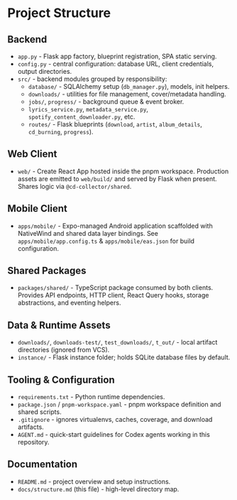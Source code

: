 ﻿# Project Structure

## Backend

- `app.py` - Flask app factory, blueprint registration, SPA static serving.
- `config.py` - central configuration: database URL, client credentials, output directories.
- `src/` - backend modules grouped by responsibility:
  - `database/` - SQLAlchemy setup (`db_manager.py`), models, init helpers.
  - `downloads/` - utilities for file management, cover/metadata handling.
  - `jobs/`, `progress/` - background queue & event broker.
  - `lyrics_service.py`, `metadata_service.py`, `spotify_content_downloader.py`, etc.
  - `routes/` - Flask blueprints (`download`, `artist`, `album_details`, `cd_burning`, `progress`).

## Web Client

- `web/` - Create React App hosted inside the pnpm workspace. Production assets are emitted to `web/build/` and served by Flask when present. Shares logic via `@cd-collector/shared`.

## Mobile Client

- `apps/mobile/` - Expo-managed Android application scaffolded with NativeWind and shared data layer bindings. See `apps/mobile/app.config.ts` & `apps/mobile/eas.json` for build configuration.

## Shared Packages

- `packages/shared/` - TypeScript package consumed by both clients. Provides API endpoints, HTTP client, React Query hooks, storage abstractions, and eventing helpers.

## Data & Runtime Assets

- `downloads/`, `downloads-test/`, `test_downloads/`, `t_out/` - local artifact directories (ignored from VCS).
- `instance/` - Flask instance folder; holds SQLite database files by default.

## Tooling & Configuration

- `requirements.txt` - Python runtime dependencies.
- `package.json` / `pnpm-workspace.yaml` - pnpm workspace definition and shared scripts.
- `.gitignore` - ignores virtualenvs, caches, coverage, and download artifacts.
- `AGENT.md` - quick-start guidelines for Codex agents working in this repository.

## Documentation

- `README.md` - project overview and setup instructions.
- `docs/structure.md` (this file) - high-level directory map.
